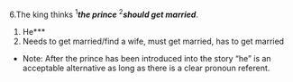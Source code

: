 6.The king thinks <sup>1</sup>***the prince*** <sup>2</sup>***should get married***.
1. He***
2. Needs to get married/find a wife, must get married, has to get married

- Note: After the prince has been introduced into the story “he” is an acceptable alternative as long as there is a clear pronoun referent.
